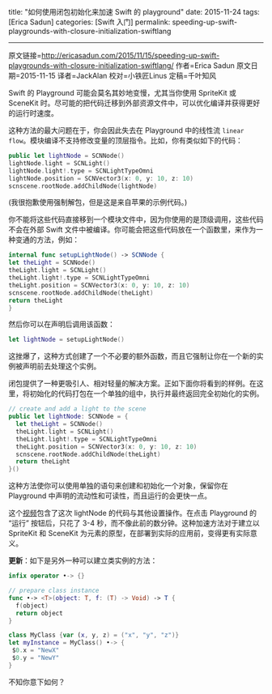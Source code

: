 title: "如何使用闭包初始化来加速 Swift 的 playground"
date: 2015-11-24
tags: [Erica Sadun]
categories: [Swift 入门]
permalink: speeding-up-swift-playgrounds-with-closure-initialization-swiftlang

---
原文链接=http://ericasadun.com/2015/11/15/speeding-up-swift-playgrounds-with-closure-initialization-swiftlang/
作者=Erica Sadun
原文日期=2015-11-15
译者=JackAlan
校对=小铁匠Linus
定稿=千叶知风

<!--此处开始正文-->

Swift 的 Playground 可能会莫名其妙地变慢，尤其当你使用 SpriteKit 或 SceneKit 时。尽可能的把代码迁移到外部资源文件中，可以优化编译并获得更好的运行时速度。

<!--more-->

这种方法的最大问题在于，你会因此失去在 Playground 中的线性流 `linear flow`。模块编译不支持修改变量的顶层指令。比如，你有类似如下的代码：

```swift
public let lightNode = SCNNode()
lightNode.light = SCNLight()
lightNode.light!.type = SCNLightTypeOmni
lightNode.position = SCNVector3(x: 0, y: 10, z: 10)
scnscene.rootNode.addChildNode(lightNode)
```

(我很抱歉使用强制解包，但是这是来自苹果的示例代码。)

你不能将这些代码直接移到一个模块文件中，因为你使用的是顶级调用，这些代码不会在外部 Swift 文件中被编译。你可能会把这些代码放在一个函数里，来作为一种变通的方法，例如：

```swift
internal func setupLightNode() -> SCNNode {
let theLight = SCNNode()
theLight.light = SCNLight()
theLight.light!.type = SCNLightTypeOmni
theLight.position = SCNVector3(x: 0, y: 10, z: 10)
scnscene.rootNode.addChildNode(theLight)
return theLight
}
```

然后你可以在声明后调用该函数：

```swift
let lightNode = setupLightNode()
```

这挫爆了，这种方式创建了一个不必要的额外函数，而且它强制让你在一个新的实例被声明前去处理这个实例。

闭包提供了一种更吸引人、相对轻量的解决方案。正如下面你将看到的样例。在这里，将初始化的代码打包在一个单独的组中，执行并最终返回完全初始化的实例。

```swift
// create and add a light to the scene
public let lightNode: SCNNode = {
  let theLight = SCNNode()
  theLight.light = SCNLight()
  theLight.light!.type = SCNLightTypeOmni
  theLight.position = SCNVector3(x: 0, y: 10, z: 10)
  scnscene.rootNode.addChildNode(theLight)
  return theLight
}()
```

这种方法使你可以使用单独的语句来创建和初始化一个对象，保留你在 Playground 中声明的流动性和可读性，而且运行的会更快一点。

这个[视频](https://vid.me/BrPC)包含了这次 lightNode 的代码与其他设置操作。在点击 Playground 的 “运行” 按钮后，只花了 3-4 秒，而不像此前的数分钟。这种加速方法对于建立以 SpriteKit 和 SceneKit 为元素的原型，在部署到实际的应用前，变得更有实际意义。

**更新**：如下是另外一种可以建立类实例的方法：

```swift
infix operator •-> {}

// prepare class instance
func •-> <T>(object: T, f: (T) -> Void) -> T {
  f(object)
  return object
}

class MyClass {var (x, y, z) = ("x", "y", "z")}
let myInstance = MyClass() •-> {
 $0.x = "NewX"
 $0.y = "NewY"
}
```

不知你意下如何？
